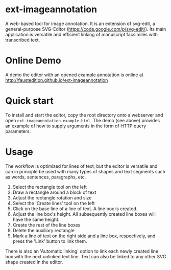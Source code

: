 ext-imageannotation
===================

A web-based tool for image annotation. It is an extension of svg-edit,
a                      general-purpose                      SVG-Editor
(https://code.google.com/p/svg-edit/).   Its   main   application   is
versatile  and   efficient  linking  of   manuscript  facsimiles  with
transcribed text.

Online Demo
===========

A demo the editor with an opened example annotation is online at
<http://faustedition.github.io/ext-imageannotation>

Quick start
===========

To install and start the editor, copy the root
directory onto a webserver and open `ext-imageannotation-example.html`.
The demo (see above) provides an example of how to supply arguments in the form
of HTTP query parameters.

Usage
=====
The workflow is optimized for lines of text, but the editor is versatile
and can in principle be used with many types of shapes and text segments 
such as words, sentences, paragraphs, etc.

1. Select the rectangle tool on the left
2. Draw a rectangle around a block of text
3. Adjust the rectangle rotation and size
4. Select the 'Create lines' tool on the left
5. Click on the base line of a line of text. A line box is created.
6. Adjust the line box's height. All subsequently created line boxes will have the same height.
7. Create the rest of the line boxes
8. Delete the auxiliary rectangle
9. Mark a line of text on the right side and a line box, respectively, and press the 'Link' button to link them.

There is also an 'Automatic linking' option to link each newly created line
box with the next unlinked text line. Text can also be linked to any other SVG shape
created in the editor.
